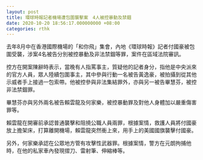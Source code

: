 ```yaml
---
layout: post
title: 環球時報記者機場遭包圍襲擊案　4人被控暴動及禁錮
date: 2020-10-20 18:56:17.000000000 +08:00
categories: rthk
---
```


去年8月中在香港國際機場的「和你飛」集會，內地《環球時報》記者付國豪被包圍受襲，涉案4名被告分別被控暴動及非法禁錮等罪，案件在區域法院審訊。

控方在開案陳辭時表示，當晚有人指罵事主，質疑他的記者身分，指他是中央派來的官方人員，眾人陸續包圍事主，其中參與行動一名被告黃逸豪，被拍攝到從其他示威者手上接過一包索帶。他被控參與非法集結罪外，亦與另一被告畢慧芬，被控非法禁錮罪。

畢慧芬亦與另外兩名被告賴雲龍及何家樂，被控暴動罪及對他人身體加以嚴重傷害罪等。

賴雲龍在開審前承認普通襲擊和阻撓公職人員兩罪，根據案情，救護人員將付國豪放上擔架床，打算離開機場，賴雲龍突然衝上來，用手上的美國國旗襲擊付國豪。

另外，何家樂承認在公眾地方管有攻擊性武器罪。根據案情，警方在元朗拘捕他時，在他的私家車內發現摺刀、雷射筆、伸縮棒等。
